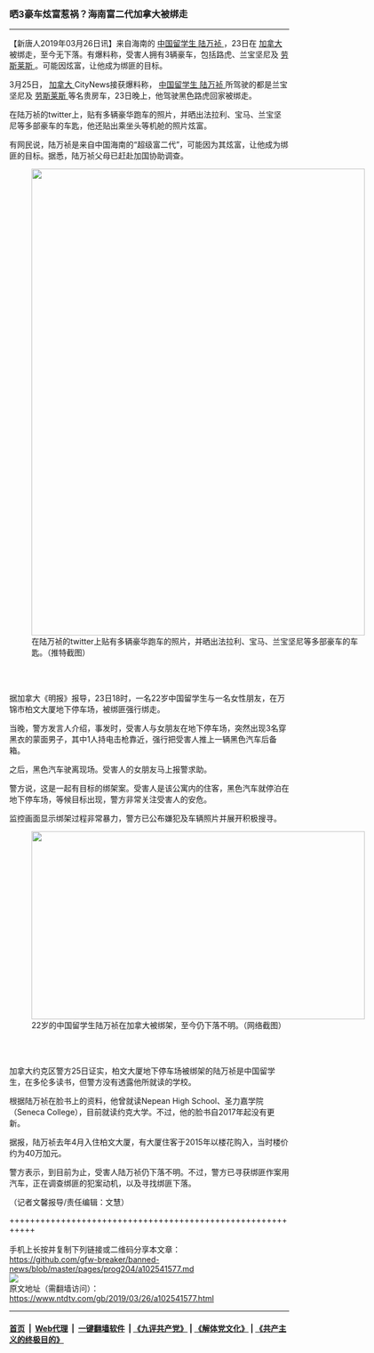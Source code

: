 ### 晒3豪车炫富惹祸？海南富二代加拿大被绑走
------------------------

<div class="post_content" itemprop="articleBody">
 <p>
  【新唐人2019年03月26日讯】来自海南的
  <a href="https://www.ntdtv.com/gb/中国留学生.htm">
   中国留学生
  </a>
  <a href="https://www.ntdtv.com/gb/陆万祯.htm">
   陆万祯
  </a>
  ，23日在
  <a href="https://www.ntdtv.com/gb/加拿大.htm">
   加拿大
  </a>
  被绑走，至今无下落。有爆料称，受害人拥有3辆豪车，包括路虎、兰宝坚尼及
  <a href="https://www.ntdtv.com/gb/劳斯莱斯.htm">
   劳斯莱斯
  </a>
  。可能因炫富，让他成为绑匪的目标。
 </p>
 <p>
  3月25日，
  <a href="https://www.ntdtv.com/gb/加拿大.htm">
   加拿大
  </a>
  CityNews接获爆料称，
  <a href="https://www.ntdtv.com/gb/中国留学生.htm">
   中国留学生
  </a>
  <a href="https://www.ntdtv.com/gb/陆万祯.htm">
   陆万祯
  </a>
  所驾驶的都是兰宝坚尼及
  <a href="https://www.ntdtv.com/gb/劳斯莱斯.htm">
   劳斯莱斯
  </a>
  等名贵房车，23日晚上，他驾驶黑色路虎回家被绑走。
 </p>
 <p>
  在陆万祯的twitter上，贴有多辆豪华跑车的照片，并晒出法拉利、宝马、兰宝坚尼等多部豪车的车匙，他还贴出乘坐头等机舱的照片炫富。
 </p>
 <p>
  有网民说，陆万祯是来自中国海南的“超级富二代”，可能因为其炫富，让他成为绑匪的目标。据悉，陆万祯父母已赶赴加国协助调查。
 </p>
 <figure class="wp-caption alignnone" id="attachment_102541579" style="width: 600px">
  <a href="https://www.ntdtv.com/assets/uploads/2019/03/1553570302_4966.jpg">
   <img alt="" class="size-medium wp-image-102541579" height="839" src="https://www.ntdtv.com/assets/uploads/2019/03/1553570302_4966-600x839.jpg" width="600"/>
  </a>
  <br/><figcaption class="wp-caption-text">
   在陆万祯的twitter上贴有多辆豪华跑车的照片，并晒出法拉利、宝马、兰宝坚尼等多部豪车的车匙。（推特截图）
  </figcaption><br/>
 </figure><br/>
 <p>
  据加拿大《明报》报导，23日18时，一名22岁中国留学生与一名女性朋友，在万锦市柏文大厦地下停车场，被绑匪强行绑走。
 </p>
 <p>
  当晚，警方发言人介绍，事发时，受害人与女朋友在地下停车场，突然出现3名穿黑衣的蒙面男子，其中1人持电击枪靠近，强行把受害人推上一辆黑色汽车后备箱。
 </p>
 <p>
  之后，黑色汽车驶离现场。受害人的女朋友马上报警求助。
 </p>
 <p>
  警方说，这是一起有目标的绑架案。受害人是该公寓内的住客，黑色汽车就停泊在地下停车场，等候目标出现，警方非常关注受害人的安危。
 </p>
 <p>
  监控画面显示绑架过程非常暴力，警方已公布嫌犯及车辆照片并展开积极搜寻。
 </p>
 <figure class="wp-caption alignnone" id="attachment_102541580" style="width: 600px">
  <a href="https://www.ntdtv.com/assets/uploads/2019/03/d57ded943af4406caca1f03ee63d0dcf-800x450-1.jpg">
   <img alt="" class="size-medium wp-image-102541580" height="338" src="https://www.ntdtv.com/assets/uploads/2019/03/d57ded943af4406caca1f03ee63d0dcf-800x450-1-600x338.jpg" width="600"/>
  </a>
  <br/><figcaption class="wp-caption-text">
   22岁的中国留学生陆万祯在加拿大被绑架，至今仍下落不明。（网络截图）
  </figcaption><br/>
 </figure><br/>
 <p>
  加拿大约克区警方25日证实，柏文大厦地下停车场被绑架的陆万祯是中国留学生，在多伦多读书，但警方没有透露他所就读的学校。
 </p>
 <p>
  根据陆万祯在脸书上的资料，他曾就读Nepean High School、圣力嘉学院（Seneca College），目前就读约克大学。不过，他的脸书自2017年起没有更新。
 </p>
 <p>
  据报，陆万祯去年4月入住柏文大厦，有大厦住客于2015年以楼花购入，当时楼价约为40万加元。
 </p>
 <p>
  警方表示，到目前为止，受害人陆万祯仍下落不明。不过，警方已寻获绑匪作案用汽车，正在调查绑匪的犯案动机，以及寻找绑匪下落。
 </p>
 <p>
  （记者文馨报导/责任编辑：文慧）
 </p>
 <div class="single_ad">
 </div>
</div>

+++++++++++++++++++++++++++++++++++++++++++++++++++++++++++<br/><br/>
手机上长按并复制下列链接或二维码分享本文章：<br/>
https://github.com/gfw-breaker/banned-news/blob/master/pages/prog204/a102541577.md <br/>
<a href='https://github.com/gfw-breaker/banned-news/blob/master/pages/prog204/a102541577.md'><img src='https://github.com/gfw-breaker/banned-news/blob/master/pages/prog204/a102541577.md.png'/></a> <br/>
原文地址（需翻墙访问）：https://www.ntdtv.com/gb/2019/03/26/a102541577.html


------------------------
#### [首页](https://github.com/gfw-breaker/banned-news/blob/master/README.md) &nbsp;|&nbsp; [Web代理](https://github.com/labour-camp/helloworld) &nbsp;|&nbsp; [一键翻墙软件](https://github.com/gfw-breaker/nogfw/blob/master/README.md) &nbsp;| [《九评共产党》](https://github.com/gfw-breaker/9ping.md/blob/master/README.md#九评之一评共产党是什么) | [《解体党文化》](https://github.com/gfw-breaker/jtdwh.md/blob/master/README.md) | [《共产主义的终极目的》](https://github.com/gfw-breaker/gczydzjmd.md/blob/master/README.md)

